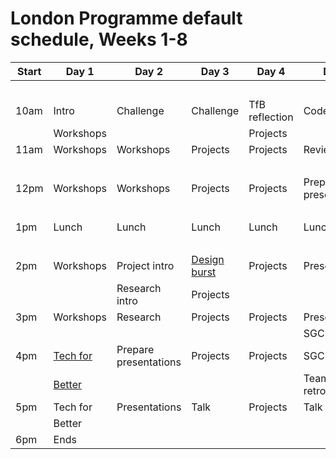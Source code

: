 # London Programme default schedule, Weeks 1-8

|Start| Day 1    | Day 2                | Day 3                                          | Day 4          | Day 5                 |
|-----| ---------| ---------------------| -----------------------------------------------| --------       | --------------------- |
|     |          |                      |                                                |                |                       |
|10am | Intro    | Challenge            | Challenge                                      | TfB reflection | Code review           |
|     | Workshops|                      |                                                | Projects       |                       |
|11am | Workshops| Workshops            | Projects                                       | Projects       | Review issues         |
|     |          |                      |                                                |                |                       |
|12pm | Workshops| Workshops            | Projects                                       | Projects       | Prepare presentations |
|     |          |                      |                                                |                |                       |
|1pm  | Lunch    | Lunch                | Lunch                                          | Lunch          | Lunch                 |
|     |          |                      |                                                |                |                       |
|2pm  | Workshops| Project intro        | [Design burst](../../../../../../design-bursts)| Projects       | Presentations         |
|     |          | Research intro       | Projects                                       |                |                       |
|3pm  | Workshops| Research             | Projects                                       | Projects       | Presentations         |
|     |          |                      |                                                |                | SGC                   |
|4pm  | [Tech for](https://facresources.com/slides/tfb-discovery-workshop) | Prepare presentations| Projects                                       | Projects       | SGC                   |
|     | [Better](https://facresources.com/slides/tfb-discovery-workshop)   |                      |                                                |                | Team retrospectives   |
|5pm  | Tech for | Presentations        | Talk                                           | Projects       | Talk                  |
|     | Better   |                      |                                                |                |                       | 
|6pm  | Ends     |                      |                                                |                |                       | 
